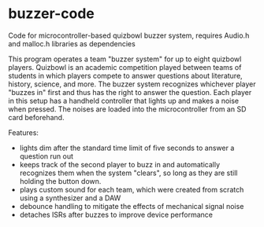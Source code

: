 # buzzer-code
Code for microcontroller-based quizbowl buzzer system,
requires Audio.h and malloc.h libraries as dependencies

This program operates a team "buzzer system" for up to eight quizbowl players. Quizbowl is an academic competition played between teams of students in which players compete to answer questions about literature, history, science, and more. The buzzer system recognizes whichever player "buzzes in" first and thus has the right to answer the question. Each player in this setup has a handheld controller that lights up and makes a noise when pressed. The noises are loaded into the microcontroller from an SD card beforehand.

Features:
- lights dim after the standard time limit of five seconds to answer a question run out
- keeps track of the second player to buzz in and automatically recognizes them when the system "clears", so long as they are still holding the button down.
- plays custom sound for each team, which were created from scratch using a synthesizer and a DAW
- debounce handling to mitigate the effects of mechanical signal noise
- detaches ISRs after buzzes to improve device performance
